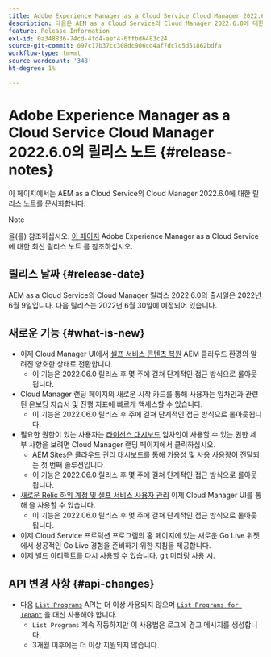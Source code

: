 ```yaml
---
title: Adobe Experience Manager as a Cloud Service Cloud Manager 2022.6.0의 릴리스 노트
description: 다음은 AEM as a Cloud Service의 Cloud Manager 2022.6.0에 대한 릴리스 노트입니다.
feature: Release Information
exl-id: 0a348836-74cd-4fd4-aef4-6ffbd6483c24
source-git-commit: 097c17b37cc308dc906cd4af7dc7c5d51862bdfa
workflow-type: tm+mt
source-wordcount: '348'
ht-degree: 1%

---
```


# Adobe Experience Manager as a Cloud Service Cloud Manager 2022.6.0의 릴리스 노트 {#release-notes}

이 페이지에서는 AEM as a Cloud Service의 Cloud Manager 2022.6.0에 대한 릴리스 노트를 문서화합니다.

>[!NOTE]
>
>을(를) 참조하십시오. [이 페이지](/help/release-notes/release-notes-cloud/release-notes-current.md) Adobe Experience Manager as a Cloud Service에 대한 최신 릴리스 노트 를 참조하십시오.

## 릴리스 날짜 {#release-date}

AEM as a Cloud Service의 Cloud Manager 릴리스 2022.6.0의 출시일은 2022년 6월 9일입니다. 다음 릴리스는 2022년 6월 30일에 예정되어 있습니다.

## 새로운 기능 {#what-is-new}

* 이제 Cloud Manager UI에서 [셀프 서비스 콘텐츠 복원](/help/operations/backup.md) AEM 클라우드 환경의 알려진 양호한 상태로 전환합니다.
   * 이 기능은 2022.06.0 릴리스 후 몇 주에 걸쳐 단계적인 접근 방식으로 롤아웃됩니다.
* Cloud Manager 랜딩 페이지의 새로운 시작 카드를 통해 사용자는 임차인과 관련된 온보딩 자습서 및 진행 지표에 빠르게 액세스할 수 있습니다.
   * 이 기능은 2022.06.0 릴리스 후 주에 걸쳐 단계적인 접근 방식으로 롤아웃됩니다.
* 필요한 권한이 있는 사용자는 [라이선스 대시보드](/help/implementing/cloud-manager/license-dashboard.md) 임차인이 사용할 수 있는 권한 세부 사항을 보려면 Cloud Manager 랜딩 페이지에서 클릭하십시오.
   * AEM Sites은 클라우드 관리 대시보드를 통해 가용성 및 사용 사용량이 전달되는 첫 번째 솔루션입니다.
   * 이 기능은 2022.06.0 릴리스 후 몇 주에 걸쳐 단계적인 접근 방식으로 롤아웃됩니다.
* [새로운 Relic 하위 계정 및 셀프 서비스 사용자 관리](/help/implementing/cloud-manager/user-access-new-relic.md) 이제 Cloud Manager UI를 통해 을 사용할 수 있습니다.
   * 이 기능은 2022.06.0 릴리스 후 몇 주에 걸쳐 단계적인 접근 방식으로 롤아웃됩니다.
* 이제 Cloud Service 프로덕션 프로그램의 홈 페이지에 있는 새로운 Go Live 위젯에서 성공적인 Go Live 경험을 준비하기 위한 지침을 제공합니다.
* [이제 빌드 아티팩트를 다시 사용할 수 있습니다.](/help/implementing/cloud-manager/getting-access-to-aem-in-cloud/setting-up-project.md#build-artifact-reuse) git 미러링 사용 시.

## API 변경 사항 {#api-changes}

* 다음 [`List Programs`](https://developer.adobe.com/experience-cloud/cloud-manager/reference/api/#operation/getPrograms) API는 더 이상 사용되지 않으며 [`List Programs for Tenant`](https://developer.adobe.com/experience-cloud/cloud-manager/reference/api/#operation/getProgramsForTenant) 을 대신 사용해야 합니다.
   * `List Programs` 계속 작동하지만 이 사용법은 로그에 경고 메시지를 생성합니다.
   * 3개월 이후에는 더 이상 지원되지 않습니다.
